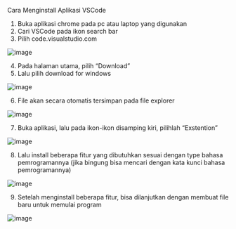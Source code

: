 Cara Menginstall Aplikasi VSCode
1.	Buka aplikasi chrome pada pc atau laptop yang digunakan
2.	Cari VSCode pada ikon search bar
3.	Pilih code.visualstudio.com

![image](https://github.com/Rezza-Mediani/pertemuan1_basisdata/assets/148309853/70ec5827-7a97-4a0c-9c15-7ba8d4849d51)


4.	Pada halaman utama, pilih “Download”
5.	Lalu pilih download for windows 

![image](https://github.com/Rezza-Mediani/pertemuan1_basisdata/assets/148309853/53bae3a4-0404-4946-a431-8d39efea42e7)


6.	File akan secara otomatis tersimpan pada file explorer

![image](https://github.com/Rezza-Mediani/pertemuan1_basisdata/assets/148309853/14b71ab3-494e-47ee-94bf-f42323c0de5b)


7.	Buka aplikasi, lalu pada ikon-ikon disamping kiri, pilihlah “Exstention”

![image](https://github.com/Rezza-Mediani/pertemuan1_basisdata/assets/148309853/9d3f8f70-9cc7-4757-8d72-84ddc9714cec)


8.	Lalu install beberapa fitur yang dibutuhkan sesuai dengan type bahasa pemrogramannya (jika bingung bisa mencari dengan kata kunci bahasa pemrogramannya)

![image](https://github.com/Rezza-Mediani/pertemuan1_basisdata/assets/148309853/c5a893f9-335a-41d8-b707-f49c5c8f1350)


9.	Setelah menginstall beberapa fitur, bisa dilanjutkan dengan membuat file baru untuk memulai program

![image](https://github.com/Rezza-Mediani/pertemuan1_basisdata/assets/148309853/b8f700b9-2c57-48b9-b5a1-b8c68fc3c7e8)


